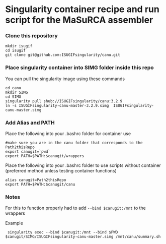 # Singularity container recipe and run script for the MaSuRCA assembler

### Clone this repository

```
mkdir isugif
cd isugif
git clone git@github.com:ISUGIFsingularity/canu.git
```

### Place singularity container into SIMG folder inside this repo

You can pull the singularity image using these commands

```
cd canu
mkdir SIMG
cd SIMG
singularity pull shub://ISUGIFsingularity/canu:3.2.9
ln -s ISUGIFsingularity-canu-master-3.2.9.simg  ISUGIFsingularity-canu-master.simg
```

### Add Alias and PATH

Place the following into your .bashrc folder for container use

```
#make sure you are in the canu folder that corresponds to the Path2thisRepo
export canugit=`pwd`
export PATH=$PATH:$canugit/wrappers
```

Place the following into your .bashrc folder to use scripts without container (preferred method unless testing container functions)

```
alias canugit=Path2thisRepo
export PATH=$PATH:$canugit/canu
```


### Notes

For this to function properly had to add ```--bind $canugit:/mnt``` to the wrappers

Example

```
 singularity exec --bind $canugit:/mnt --bind $PWD $canugit/SIMG/ISUGIFsingularity-canu-master.simg /mnt/canu/summary.sh
```
